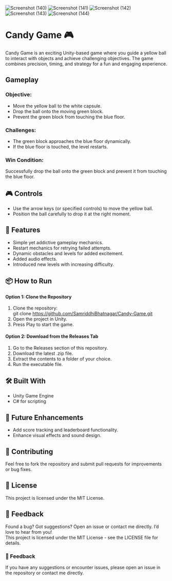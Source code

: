 ![Screenshot (140)](https://github.com/user-attachments/assets/470f4fb2-eaf7-4b9c-be01-3f7cbb14e997) 
![Screenshot (141)](https://github.com/user-attachments/assets/e2aecacb-1e21-4258-b91b-2e9c1686ff63)
![Screenshot (142)](https://github.com/user-attachments/assets/b4deba1c-9b6d-44ad-ac01-ee1d74805f8b)
![Screenshot (143)](https://github.com/user-attachments/assets/e43388b6-43ae-421b-a703-ddcaabd58508)
![Screenshot (144)](https://github.com/user-attachments/assets/34ca2662-1d0a-4e41-bc0b-68c9cfa3f4ce)



# Candy Game 🎮  
Candy Game is an exciting Unity-based game where you guide a yellow ball to interact with objects and achieve challenging objectives. The game combines precision, timing, and strategy for a fun and engaging experience.

## Gameplay  
### Objective:  
- Move the yellow ball to the white capsule.
- Drop the ball onto the moving green block.
- Prevent the green block from touching the blue floor.    

### Challenges:  
- The green block approaches the blue floor dynamically.
- If the blue floor is touched, the level restarts.    

### Win Condition:  
Successfully drop the ball onto the green block and prevent it from touching the blue floor.

## 🎮 Controls
- Use the arrow keys (or specified controls) to move the yellow ball.
- Position the ball carefully to drop it at the right moment.

## 🌟 Features
- Simple yet addictive gameplay mechanics.
- Restart mechanics for retrying failed attempts.
- Dynamic obstacles and levels for added excitement.
- Added audio effects.
- Introduced new levels with increasing difficulty.

## 📦 How to Run
#### Option 1: Clone the Repository
1. Clone the repository:    
git clone https://github.com/SamriddhiBhatnagar/Candy-Game.git  
3. Open the project in Unity.
4. Press Play to start the game.
#### Option 2: Download from the Releases Tab
1. Go to the Releases section of this repository.
2. Download the latest .zip file.
3. Extract the contents to a folder of your choice.
4. Run the executable file.

## 🛠️ Built With  
- Unity Game Engine  
- C# for scripting  

## 🚀 Future Enhancements
- Add score tracking and leaderboard functionality.
- Enhance visual effects and sound design.


## 🤝 Contributing
Feel free to fork the repository and submit pull requests for improvements or bug fixes.  

## 📜 License
This project is licensed under the MIT License.

## 💬 Feedback  
Found a bug? Got suggestions? Open an issue or contact me directly. I’d love to hear from you!  
This project is licensed under the MIT License - see the LICENSE file for details.  

### 💬 Feedback  
If you have any suggestions or encounter issues, please open an issue in the repository or contact me directly.

